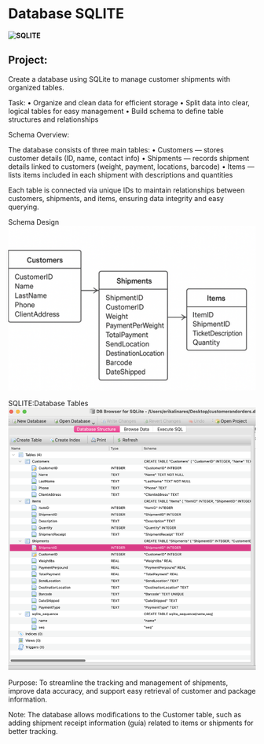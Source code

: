 # Database SQLITE
**![SQLITE](https://img.shields.io/badge/SQLite-07405E?style=for-the-badge&logo=sqlite&logoColor=white)**

## Project:

Create a database using SQLite to manage customer shipments with organized tables.

Task:
	•	Organize and clean data for efficient storage
	•	Split data into clear, logical tables for easy management
	•	Build schema to define table structures and relationships

Schema Overview:

The database consists of three main tables:
	•	Customers — stores customer details (ID, name, contact info)
	•	Shipments — records shipment details linked to customers (weight, payment, locations, barcode)
	•	Items — lists items included in each shipment with descriptions and quantities

Each table is connected via unique IDs to maintain relationships between customers, shipments, and items, ensuring data integrity and easy querying.

Schema Design 
![Tables Design for Database](SchemaDesign.PNG)


SQLITE:Database Tables 
![Database](SQLITE.png)

Purpose:
To streamline the tracking and management of shipments, improve data accuracy, and support easy retrieval of customer and package information.


Note: The database allows modifications to the Customer table, such as adding shipment receipt information (guía) related to items or shipments for better tracking.
